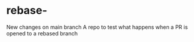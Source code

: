 # rebase-
New changes on main branch
A repo to test what happens when a PR is opened to a rebased branch
